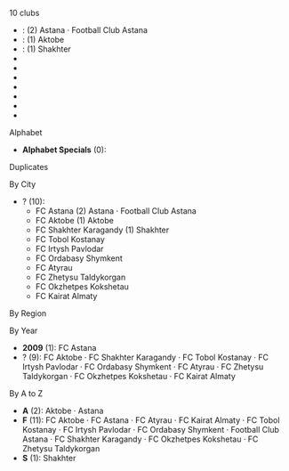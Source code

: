 10 clubs

-  : (2) Astana · Football Club Astana
-  : (1) Aktobe
-  : (1) Shakhter
- 
- 
- 
- 
- 
- 
- 




Alphabet

- **Alphabet Specials** (0): 




Duplicates





By City

- ? (10): 
  - FC Astana  (2) Astana · Football Club Astana
  - FC Aktobe  (1) Aktobe
  - FC Shakhter Karagandy  (1) Shakhter
  - FC Tobol Kostanay 
  - FC Irtysh Pavlodar 
  - FC Ordabasy Shymkent 
  - FC Atyrau 
  - FC Zhetysu Taldykorgan 
  - FC Okzhetpes Kokshetau 
  - FC Kairat Almaty 




By Region





By Year

- **2009** (1):   FC Astana
- ? (9):   FC Aktobe · FC Shakhter Karagandy · FC Tobol Kostanay · FC Irtysh Pavlodar · FC Ordabasy Shymkent · FC Atyrau · FC Zhetysu Taldykorgan · FC Okzhetpes Kokshetau · FC Kairat Almaty






By A to Z

- **A** (2): Aktobe · Astana
- **F** (11): FC Aktobe · FC Astana · FC Atyrau · FC Kairat Almaty · FC Tobol Kostanay · FC Irtysh Pavlodar · FC Ordabasy Shymkent · Football Club Astana · FC Shakhter Karagandy · FC Okzhetpes Kokshetau · FC Zhetysu Taldykorgan
- **S** (1): Shakhter




